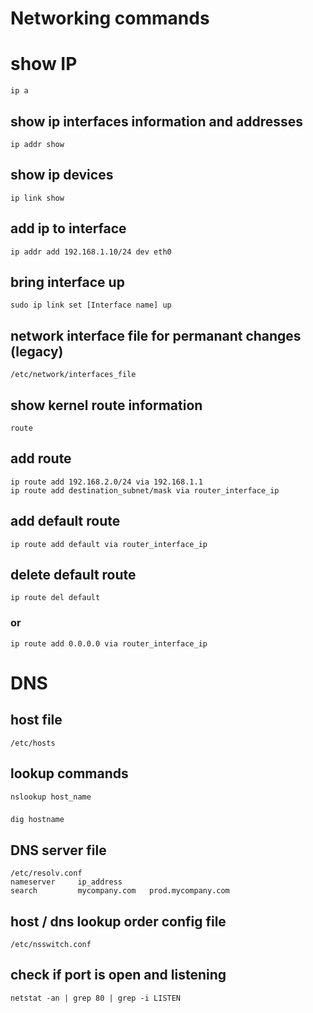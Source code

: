 # Networking commands
# show IP
`ip a`
## show ip interfaces information and addresses
`ip addr show`
## show ip devices
`ip link show`
## add ip to interface
`ip addr add 192.168.1.10/24 dev eth0`
## bring interface up
`sudo ip link set [Interface name] up`
## network interface file for permanant changes (legacy)
`/etc/network/interfaces_file`
## show kernel route information
`route`
## add route
`ip route add 192.168.2.0/24 via 192.168.1.1`  
`ip route add destination_subnet/mask via router_interface_ip`
## add default route
`ip route add default via router_interface_ip` 
## delete default route
`ip route del default`
### or
`ip route add 0.0.0.0 via router_interface_ip` 
# DNS
## host file
`/etc/hosts`
## lookup commands
`nslookup host_name`
###
`dig hostname`
## DNS server file
`/etc/resolv.conf`  
`nameserver     ip_address`  
`search         mycompany.com   prod.mycompany.com`
## host / dns lookup order config file
`/etc/nsswitch.conf`  
## check if port is open and listening
`netstat -an | grep 80 | grep -i LISTEN`
